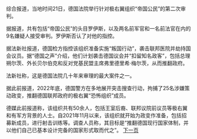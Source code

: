 综合报道，当地时间21日，德国法院举行针对极右翼组织“帝国公民”的第二次审判。

据报道，共有包括“帝国公民”的头目罗伊斯，以及两名前军官和一名前法官在内的9名嫌疑人接受审判。罗伊斯否认了对他的指控。

据法新社报道，德国检方指控该组织准备实施“叛国行动”，袭击联邦医院并劫持国会议员。据“德国之声”介绍，他们计划袭击德国议会并“扣留知名政客”，包括总理朔尔茨、外长贝尔伯克和反对党基民盟主席弗里德里希·梅尔茨，从而推翻政府。

法新社称，这是德国法院几十年来审理的最大案件之一。

  

据此前报道，2022年底，德国警方在多地展开突击搜查行动，拘捕了25名涉嫌策动政变，推翻德国联邦政府的极右翼“恐怖组织”成员。

德媒此前报道称，该组织共有50余人，包括王室后裔、联邦议院前议员等极右翼和有军方背景的人士。自2021年11月以来，该组织就开始为政变作准备，包括招募新成员，进行射击训练等。调查人员称，其目标是“推翻德国现行国家体制，并以他们自己已基本设计完备的国家形式取而代之”。
[下一页](2024年美国GHS标准更新.md)